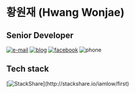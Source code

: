 # 황원재 (Hwang Wonjae)

## Senior Developer

[![e-mail](https://img.shields.io/badge/e--mail-iamlow@gmail.com-orange.svg)](mailto:iamlow@gmail.com)
[![blog](https://img.shields.io/badge/blog-iamlow.tistory.com-yellowgreen.svg)](http://iamlow.tistory.com)
[![facebook](https://img.shields.io/badge/facebook-FB-blue.svg)](https://www.facebook.com/iaml0w)
![phone](https://img.shields.io/badge/phone-+82--10--6362--2310-brightgreen.svg)

## Tech stack

[![StackShare](http://img.shields.io/badge/tech-stack(click_here)-0690fa.svg?style=flat)](http://stackshare.io/iamlow/first)
